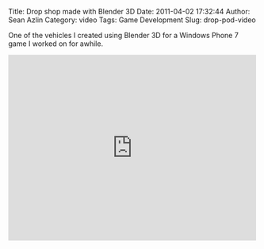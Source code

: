 Title: Drop shop made with Blender 3D
Date: 2011-04-02 17:32:44
Author: Sean Azlin
Category: video
Tags: Game Development
Slug: drop-pod-video

One of the vehicles I created using Blender 3D for a Windows Phone 7 game I worked on for awhile.
<iframe src="http://www.tumblr.com/video/seanazlin/4296970091/500" id="tumblr_video_iframe_4296970091" class="tumblr_video_iframe" width="500" height="375" style="display:block;background-color:transparent;overflow:hidden;" allowtransparency="true" frameborder="0" scrolling="no" webkitallowfullscreen mozallowfullscreen allowfullscreen></iframe>
